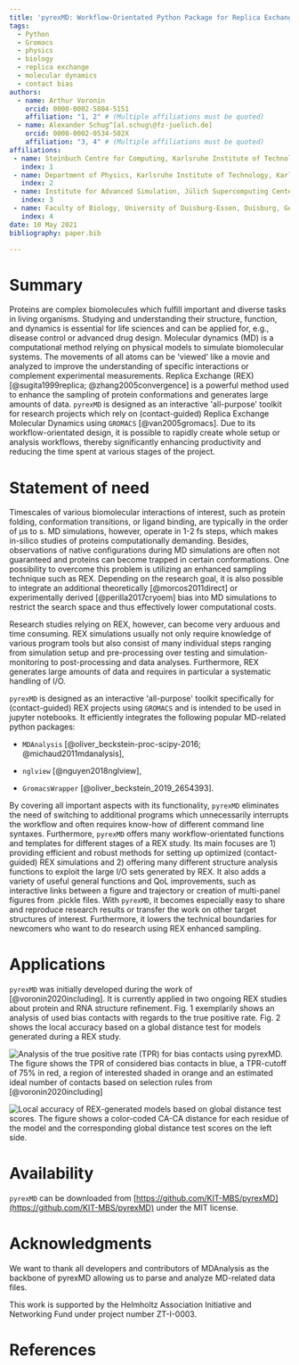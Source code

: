 ```yaml
---
title: 'pyrexMD: Workflow-Orientated Python Package for Replica Exchange Molecular Dynamics'
tags:
  - Python
  - Gromacs
  - physics
  - biology
  - replica exchange
  - molecular dynamics
  - contact bias
authors:
  - name: Arthur Voronin
    orcid: 0000-0002-5804-5151
    affiliation: "1, 2" # (Multiple affiliations must be quoted)
  - name: Alexander Schug^[al.schug\@fz-juelich.de]
    orcid: 0000-0002-0534-502X
    affiliation: "3, 4" # (Multiple affiliations must be quoted)
affiliations:
 - name: Steinbuch Centre for Computing, Karlsruhe Institute of Technology, Eggenstein-Leopoldshafen, Germany
   index: 1
 - name: Department of Physics, Karlsruhe Institute of Technology, Karlsruhe, Germany
   index: 2
 - name: Institute for Advanced Simulation, Jülich Supercomputing Center, Jülich, Germany
   index: 3
 - name: Faculty of Biology, University of Duisburg-Essen, Duisburg, Germany
   index: 4
date: 10 May 2021
bibliography: paper.bib

---
```


# Summary

Proteins are complex biomolecules which fulfill important and diverse tasks in
living organisms. Studying and understanding their structure, function, and
dynamics is essential for life sciences and can be applied for, e.g., disease
control or advanced drug design. Molecular dynamics (MD) is a computational
method relying on physical models to simulate biomolecular systems. The
movements of all atoms can be 'viewed' like a movie and analyzed to improve the
understanding of specific interactions or complement experimental measurements.
Replica Exchange (REX) [@sugita1999replica; @zhang2005convergence] is a powerful
method used to enhance the sampling of protein conformations and generates large
amounts of data. `pyrexMD` is designed as an interactive 'all-purpose' toolkit for
research projects which rely on (contact-guided) Replica Exchange Molecular
Dynamics using `GROMACS` [@van2005gromacs]. Due to its workflow-orientated
design, it is possible to rapidly create whole setup or analysis workflows,
thereby significantly enhancing productivity and reducing the time spent at
various stages of the project.


# Statement of need

Timescales of various biomolecular interactions of interest, such as protein
folding, conformation transitions, or ligand binding, are typically in the order
of µs to s. MD simulations, however, operate in 1-2 fs steps, which makes
in-silico studies of proteins computationally demanding. Besides, observations
of native configurations during MD simulations are often not guaranteed and
proteins can become trapped in certain conformations. One possibility to
overcome this problem is utilizing an enhanced sampling technique such as REX.
Depending on the research goal, it is also possible to integrate an additional
theoretically [@morcos2011direct] or experimentally derived [@perilla2017cryoem]
bias into MD simulations to restrict the search space and thus effectively lower
computational costs.

Research studies relying on REX, however, can become very arduous and time
consuming. REX simulations usually not only require knowledge of various program
tools but also consist of many individual steps ranging from simulation setup
and pre-processing over testing and simulation-monitoring to post-processing and
data analyses. Furthermore, REX generates large amounts of data and requires in
particular a systematic handling of I/O.

`pyrexMD` is designed as an interactive 'all-purpose' toolkit specifically for
(contact-guided) REX projects using `GROMACS` and is intended to be used in
jupyter notebooks. It efficiently integrates the following popular MD-related
python packages:

- `MDAnalysis` [@oliver_beckstein-proc-scipy-2016; @michaud2011mdanalysis],

- `nglview` [@nguyen2018nglview],

- `GromacsWrapper` [@oliver_beckstein_2019_2654393].

By covering all important aspects with its functionality, `pyrexMD` eliminates the
need of switching to additional programs which unnecessarily interrupts the
workflow and often requires know-how of different command line syntaxes.
Furthermore, `pyrexMD` offers many workflow-orientated functions and templates for
different stages of a REX study. Its main focuses are 1) providing efficient and
robust methods for setting up optimized (contact-guided) REX simulations and 2)
offering many different structure analysis functions to exploit the large I/O
sets generated by REX. It also adds a variety of useful general functions and
QoL improvements, such as interactive links between a figure and trajectory or
creation of multi-panel figures from .pickle files. With `pyrexMD`, it becomes
especially easy to share and reproduce research results or transfer the work on
other target structures of interest. Furthermore, it lowers the technical
boundaries for newcomers who want to do research using REX enhanced sampling.

# Applications

`pyrexMD` was initially developed during the work of [@voronin2020including]. It
is currently applied in two ongoing REX studies about protein and RNA structure
refinement. Fig. 1 exemplarily shows an analysis of used bias contacts with
regards to the true positive rate. Fig. 2 shows the local accuracy based on a
global distance test for models generated during a REX study.

![Analysis of the true positive rate (TPR) for bias contacts using `pyrexMD`.
The figure shows the TPR of considered bias contacts in blue, a TPR-cutoff of 75% in
red, a region of interested shaded in orange and an estimated ideal number of
contacts based on selection rules from
[@voronin2020including]](paper_figs/fig1.png)

![Local accuracy of REX-generated models based on global distance test scores.
The figure shows a color-coded CA-CA distance for each residue of the model and the
corresponding global distance test scores on the left
side.](paper_figs/fig2.png)

# Availability

`pyrexMD` can be downloaded from
[https://github.com/KIT-MBS/pyrexMD](https://github.com/KIT-MBS/pyrexMD) under the
MIT license.


# Acknowledgments

We want to thank all developers and contributors of MDAnalysis as the
backbone of pyrexMD allowing us to parse and analyze MD-related data files.

This work is supported by the Helmholtz Association Initiative and Networking
Fund under project number ZT-I-0003.

# References
